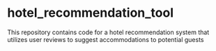 # hotel_recommendation_tool
 This repository contains code for a hotel recommendation system that utilizes user reviews to suggest accommodations to potential guests
